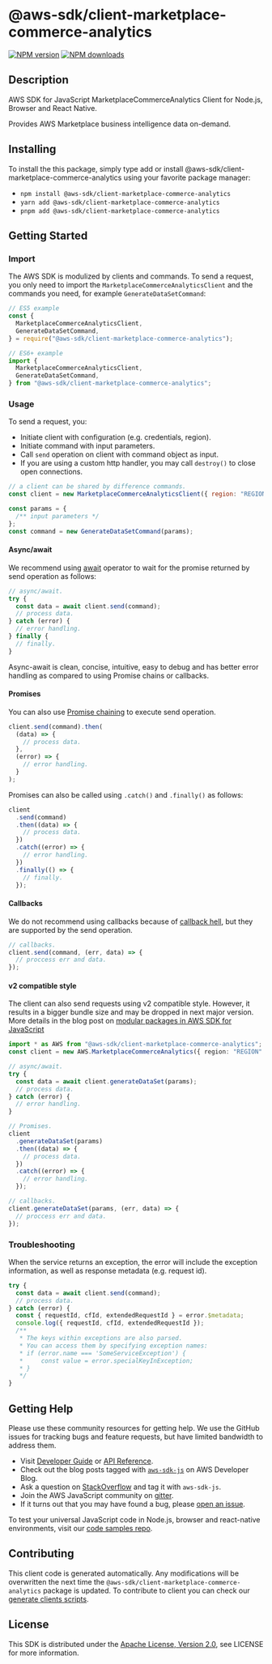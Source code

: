 # @aws-sdk/client-marketplace-commerce-analytics

[![NPM version](https://img.shields.io/npm/v/@aws-sdk/client-marketplace-commerce-analytics/latest.svg)](https://www.npmjs.com/package/@aws-sdk/client-marketplace-commerce-analytics)
[![NPM downloads](https://img.shields.io/npm/dm/@aws-sdk/client-marketplace-commerce-analytics.svg)](https://www.npmjs.com/package/@aws-sdk/client-marketplace-commerce-analytics)

## Description

AWS SDK for JavaScript MarketplaceCommerceAnalytics Client for Node.js, Browser and React Native.

Provides AWS Marketplace business intelligence data on-demand.

## Installing

To install the this package, simply type add or install @aws-sdk/client-marketplace-commerce-analytics
using your favorite package manager:

- `npm install @aws-sdk/client-marketplace-commerce-analytics`
- `yarn add @aws-sdk/client-marketplace-commerce-analytics`
- `pnpm add @aws-sdk/client-marketplace-commerce-analytics`

## Getting Started

### Import

The AWS SDK is modulized by clients and commands.
To send a request, you only need to import the `MarketplaceCommerceAnalyticsClient` and
the commands you need, for example `GenerateDataSetCommand`:

```js
// ES5 example
const {
  MarketplaceCommerceAnalyticsClient,
  GenerateDataSetCommand,
} = require("@aws-sdk/client-marketplace-commerce-analytics");
```

```ts
// ES6+ example
import {
  MarketplaceCommerceAnalyticsClient,
  GenerateDataSetCommand,
} from "@aws-sdk/client-marketplace-commerce-analytics";
```

### Usage

To send a request, you:

- Initiate client with configuration (e.g. credentials, region).
- Initiate command with input parameters.
- Call `send` operation on client with command object as input.
- If you are using a custom http handler, you may call `destroy()` to close open connections.

```js
// a client can be shared by difference commands.
const client = new MarketplaceCommerceAnalyticsClient({ region: "REGION" });

const params = {
  /** input parameters */
};
const command = new GenerateDataSetCommand(params);
```

#### Async/await

We recommend using [await](https://developer.mozilla.org/en-US/docs/Web/JavaScript/Reference/Operators/await)
operator to wait for the promise returned by send operation as follows:

```js
// async/await.
try {
  const data = await client.send(command);
  // process data.
} catch (error) {
  // error handling.
} finally {
  // finally.
}
```

Async-await is clean, concise, intuitive, easy to debug and has better error handling
as compared to using Promise chains or callbacks.

#### Promises

You can also use [Promise chaining](https://developer.mozilla.org/en-US/docs/Web/JavaScript/Guide/Using_promises#chaining)
to execute send operation.

```js
client.send(command).then(
  (data) => {
    // process data.
  },
  (error) => {
    // error handling.
  }
);
```

Promises can also be called using `.catch()` and `.finally()` as follows:

```js
client
  .send(command)
  .then((data) => {
    // process data.
  })
  .catch((error) => {
    // error handling.
  })
  .finally(() => {
    // finally.
  });
```

#### Callbacks

We do not recommend using callbacks because of [callback hell](http://callbackhell.com/),
but they are supported by the send operation.

```js
// callbacks.
client.send(command, (err, data) => {
  // proccess err and data.
});
```

#### v2 compatible style

The client can also send requests using v2 compatible style.
However, it results in a bigger bundle size and may be dropped in next major version. More details in the blog post
on [modular packages in AWS SDK for JavaScript](https://aws.amazon.com/blogs/developer/modular-packages-in-aws-sdk-for-javascript/)

```ts
import * as AWS from "@aws-sdk/client-marketplace-commerce-analytics";
const client = new AWS.MarketplaceCommerceAnalytics({ region: "REGION" });

// async/await.
try {
  const data = await client.generateDataSet(params);
  // process data.
} catch (error) {
  // error handling.
}

// Promises.
client
  .generateDataSet(params)
  .then((data) => {
    // process data.
  })
  .catch((error) => {
    // error handling.
  });

// callbacks.
client.generateDataSet(params, (err, data) => {
  // proccess err and data.
});
```

### Troubleshooting

When the service returns an exception, the error will include the exception information,
as well as response metadata (e.g. request id).

```js
try {
  const data = await client.send(command);
  // process data.
} catch (error) {
  const { requestId, cfId, extendedRequestId } = error.$metadata;
  console.log({ requestId, cfId, extendedRequestId });
  /**
   * The keys within exceptions are also parsed.
   * You can access them by specifying exception names:
   * if (error.name === 'SomeServiceException') {
   *     const value = error.specialKeyInException;
   * }
   */
}
```

## Getting Help

Please use these community resources for getting help.
We use the GitHub issues for tracking bugs and feature requests, but have limited bandwidth to address them.

- Visit [Developer Guide](https://docs.aws.amazon.com/sdk-for-javascript/v3/developer-guide/welcome.html)
  or [API Reference](https://docs.aws.amazon.com/AWSJavaScriptSDK/v3/latest/index.html).
- Check out the blog posts tagged with [`aws-sdk-js`](https://aws.amazon.com/blogs/developer/tag/aws-sdk-js/)
  on AWS Developer Blog.
- Ask a question on [StackOverflow](https://stackoverflow.com/questions/tagged/aws-sdk-js) and tag it with `aws-sdk-js`.
- Join the AWS JavaScript community on [gitter](https://gitter.im/aws/aws-sdk-js-v3).
- If it turns out that you may have found a bug, please [open an issue](https://github.com/aws/aws-sdk-js-v3/issues/new/choose).

To test your universal JavaScript code in Node.js, browser and react-native environments,
visit our [code samples repo](https://github.com/aws-samples/aws-sdk-js-tests).

## Contributing

This client code is generated automatically. Any modifications will be overwritten the next time the `@aws-sdk/client-marketplace-commerce-analytics` package is updated.
To contribute to client you can check our [generate clients scripts](https://github.com/aws/aws-sdk-js-v3/tree/main/scripts/generate-clients).

## License

This SDK is distributed under the
[Apache License, Version 2.0](http://www.apache.org/licenses/LICENSE-2.0),
see LICENSE for more information.
